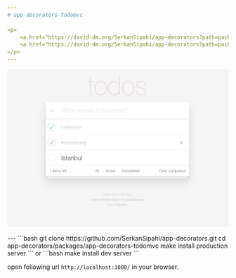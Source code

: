 ```yaml
---
# app-decorators-todomvc

<p>
    <a href="https://david-dm.org/SerkanSipahi/app-decorators?path=packages/app-decorators-todomvc"><img src="https://david-dm.org/SerkanSipahi/david.svg" alt="Dependency Status"></a>
    <a href="https://david-dm.org/SerkanSipahi/app-decorators?path=packages/app-decorators-todomvc&type=dev"><img src="https://david-dm.org/SerkanSipahi/david/dev-status.svg" alt="devDependency Status"></a>
</p>
---
```

<p align="center">
  <img src="./assets/todomvc-app-decorators.png" alt="todomvc app-decorators">
</p>
---
```bash
git clone https://github.com/SerkanSipahi/app-decorators.git
cd app-decorators/packages/app-decorators-todomvc
make install production server
```
or
```bash
make install dev server
```

open following url `http://localhost:3000/` in your browser.